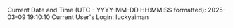 Current Date and Time (UTC - YYYY-MM-DD HH:MM:SS formatted): 2025-03-09 19:10:10
Current User's Login: luckyaiman
